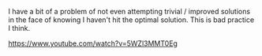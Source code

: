 I have a bit of a problem of not even attempting trivial / improved solutions in the face of knowing I haven't hit the optimal solution. This is bad practice I think.


https://www.youtube.com/watch?v=5WZl3MMT0Eg